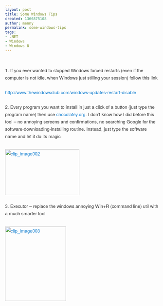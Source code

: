 ```yaml
---
layout: post
title: Some Windows Tips
created: 1366875108
author: menny
permalink: some-windows-tips
tags:
- .NET
- Windows
- Windows 8
---
```

<p>&nbsp;</p>
<p style="border: 0px; font-family: 'Helvetica Neue', Helvetica, Arial, sans-serif; font-size: 15px; margin: 0px 0px 1.625em; outline: 0px; padding: 0px; vertical-align: baseline; color: rgb(55, 55, 55); line-height: 24px;">1. If you ever wanted to stopped Windows forced restarts (even if the computer is not idle, when Windows just stilling your session) follow this link</p>
<p style="border: 0px; font-family: 'Helvetica Neue', Helvetica, Arial, sans-serif; font-size: 15px; margin: 0px 0px 1.625em; outline: 0px; padding: 0px; vertical-align: baseline; color: rgb(55, 55, 55); line-height: 24px;"><a href="http://www.thewindowsclub.com/windows-updates-restart-disable" style="border: 0px; font-family: inherit; font-style: inherit; margin: 0px; outline: 0px; padding: 0px; vertical-align: baseline; color: rgb(25, 130, 209); text-decoration: none;">http://www.thewindowsclub.com/windows-updates-restart-disable</a></p>
<p style="border: 0px; font-family: 'Helvetica Neue', Helvetica, Arial, sans-serif; font-size: 15px; margin: 0px 0px 1.625em; outline: 0px; padding: 0px; vertical-align: baseline; color: rgb(55, 55, 55); line-height: 24px;">2. Every program you want to install in just a click of a button (just type the program name) then use&nbsp;<a href="http://chocolatey.org/" style="border: 0px; font-family: inherit; font-style: inherit; margin: 0px; outline: 0px; padding: 0px; vertical-align: baseline; color: rgb(25, 130, 209); text-decoration: none;">chocolatey.org</a>. I don&rsquo;t know how I did before this tool &ndash; no annoying screens and confirmations, no searching Google for the software-downloading-installing routine. Instead, just type the software name and let it do its magic</p>
<p style="border: 0px; font-family: 'Helvetica Neue', Helvetica, Arial, sans-serif; font-size: 15px; margin: 0px 0px 1.625em; outline: 0px; padding: 0px; vertical-align: baseline; color: rgb(55, 55, 55); line-height: 24px;"><a href="http://www.onemenny.com/blog/wp-content/uploads/2013/04/clip_image002.jpg" style="border: 0px; font-family: inherit; font-style: inherit; margin: 0px; outline: 0px; padding: 0px; vertical-align: baseline; color: rgb(25, 130, 209); text-decoration: none;"><img alt="clip_image002" border="0" height="150" src="http://www.onemenny.com/blog/wp-content/uploads/2013/04/clip_image002_thumb.jpg" style="border: 0px; margin-top: 0.4em; max-width: 97.5%; display: inline;" title="clip_image002" width="244" /></a></p>
<p style="border: 0px; font-family: 'Helvetica Neue', Helvetica, Arial, sans-serif; font-size: 15px; margin: 0px 0px 1.625em; outline: 0px; padding: 0px; vertical-align: baseline; color: rgb(55, 55, 55); line-height: 24px;">3. Executor &ndash; replace the windows annoying Win+R (command line) util with a much smarter tool</p>
<p style="border: 0px; font-family: 'Helvetica Neue', Helvetica, Arial, sans-serif; font-size: 15px; margin: 0px 0px 1.625em; outline: 0px; padding: 0px; vertical-align: baseline; color: rgb(55, 55, 55); line-height: 24px;"><a href="http://www.onemenny.com/blog/wp-content/uploads/2013/04/clip_image003.png" style="border: 0px; font-family: inherit; font-style: inherit; margin: 0px; outline: 0px; padding: 0px; vertical-align: baseline; color: rgb(25, 130, 209); text-decoration: none;"><img alt="clip_image003" border="0" height="244" src="http://www.onemenny.com/blog/wp-content/uploads/2013/04/clip_image003_thumb.png" style="border: 0px; margin-top: 0.4em; max-width: 97.5%; display: inline;" title="clip_image003" width="200" /></a></p>
